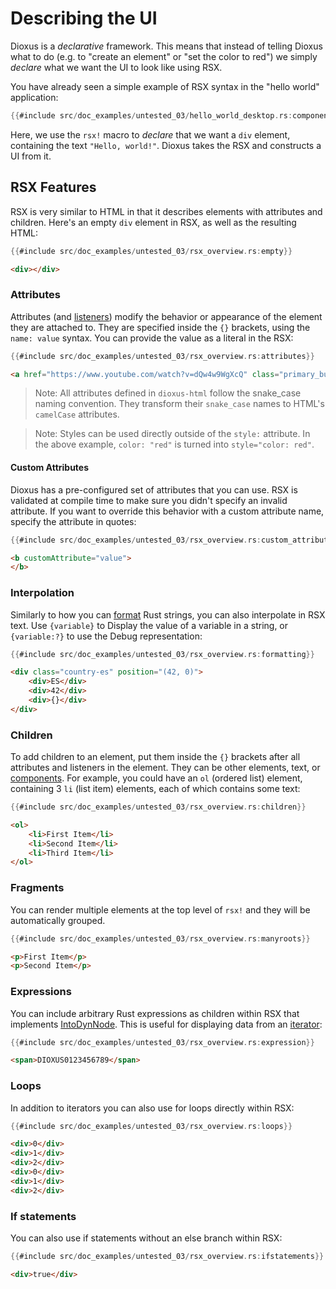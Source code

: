 # Describing the UI

Dioxus is a *declarative* framework. This means that instead of telling Dioxus what to do (e.g. to "create an element" or "set the color to red") we simply *declare* what we want the UI to look like using RSX.

You have already seen a simple example of RSX syntax in the "hello world" application:

```rust
{{#include src/doc_examples/untested_03/hello_world_desktop.rs:component}}
```

Here, we use the `rsx!` macro to *declare* that we want a `div` element, containing the text `"Hello, world!"`. Dioxus takes the RSX and constructs a UI from it.

## RSX Features

RSX is very similar to HTML in that it describes elements with attributes and children. Here's an empty `div` element in RSX, as well as the resulting HTML:

```rust
{{#include src/doc_examples/untested_03/rsx_overview.rs:empty}}
```
```html
<div></div>
```


### Attributes

Attributes (and [listeners](../interactivity/index.md)) modify the behavior or appearance of the element they are attached to. They are specified inside the `{}` brackets, using the `name: value` syntax. You can provide the value as a literal in the RSX:
```rust
{{#include src/doc_examples/untested_03/rsx_overview.rs:attributes}}
```
```html
<a href="https://www.youtube.com/watch?v=dQw4w9WgXcQ" class="primary_button" autofocus="true" style="color: red"></a>
```

> Note: All attributes defined in `dioxus-html` follow the snake_case naming convention. They transform their `snake_case` names to HTML's `camelCase` attributes.

> Note: Styles can be used directly outside of the `style:` attribute. In the above example, `color: "red"` is turned into `style="color: red"`.

#### Custom Attributes

Dioxus has a pre-configured set of attributes that you can use. RSX is validated at compile time to make sure you didn't specify an invalid attribute. If you want to override this behavior with a custom attribute name, specify the attribute in quotes:

```rust
{{#include src/doc_examples/untested_03/rsx_overview.rs:custom_attributes}}
```
```html
<b customAttribute="value">
</b>
```

### Interpolation

Similarly to how you can [format](https://doc.rust-lang.org/rust-by-example/hello/print/fmt.html) Rust strings, you can also interpolate in RSX text. Use `{variable}` to Display the value of a variable in a string, or `{variable:?}` to use the Debug representation:

```rust
{{#include src/doc_examples/untested_03/rsx_overview.rs:formatting}}
```
```html
<div class="country-es" position="(42, 0)">
    <div>ES</div>
    <div>42</div>
    <div>{}</div>
</div>
```

### Children

To add children to an element, put them inside the `{}` brackets after all attributes and listeners in the element. They can be other elements, text, or [components](components.md). For example, you could have an `ol` (ordered list) element, containing 3 `li` (list item) elements, each of which contains some text:

```rust
{{#include src/doc_examples/untested_03/rsx_overview.rs:children}}
```
```html
<ol>
    <li>First Item</li>
    <li>Second Item</li>
    <li>Third Item</li>
</ol>
```

### Fragments

You can render multiple elements at the top level of `rsx!` and they will be automatically grouped.

```rust
{{#include src/doc_examples/untested_03/rsx_overview.rs:manyroots}}
```

```html
<p>First Item</p>
<p>Second Item</p>
```

### Expressions

You can include arbitrary Rust expressions as children within RSX that implements [IntoDynNode](https://docs.rs/dioxus-core/0.3/dioxus_core/trait.IntoDynNode.html). This is useful for displaying data from an [iterator](https://doc.rust-lang.org/stable/book/ch13-02-iterators.html#processing-a-series-of-items-with-iterators):

```rust
{{#include src/doc_examples/untested_03/rsx_overview.rs:expression}}
```
```html
<span>DIOXUS0123456789</span>
```

### Loops

In addition to iterators you can also use for loops directly within RSX:

```rust
{{#include src/doc_examples/untested_03/rsx_overview.rs:loops}}
```
```html
<div>0</div>
<div>1</div>
<div>2</div>
<div>0</div>
<div>1</div>
<div>2</div>
```

### If statements

You can also use if statements without an else branch within RSX:

```rust
{{#include src/doc_examples/untested_03/rsx_overview.rs:ifstatements}}
```
```html
<div>true</div>
```
